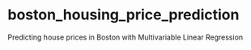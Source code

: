 # boston_housing_price_prediction
 Predicting house prices in Boston with Multivariable Linear Regression
